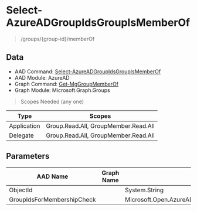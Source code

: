 # Select-AzureADGroupIdsGroupIsMemberOf

> /groups/{group-id}/memberOf

## Data

+ AAD Command: [Select-AzureADGroupIdsGroupIsMemberOf](https://docs.microsoft.com/en-us/powershell/module/AzureAD/Select-AzureADGroupIdsGroupIsMemberOf)
+ AAD Module: AzureAD
+ Graph Command: [Get-MgGroupMemberOf](https://docs.microsoft.com/en-us/powershell/module/Microsoft.Graph.Groups/Get-MgGroupMemberOf)
+ Graph Module: Microsoft.Graph.Groups

> Scopes Needed (any one)

|Type|Scopes|
|---|---|
|Application|Group.Read.All, GroupMember.Read.All|
|Delegate|Group.Read.All, GroupMember.Read.All|

## Parameters

|AAD Name|Graph Name|AAD Type|Graph Type|Infos|
|---|---|---|---|---|
|ObjectId||System.String|||
|GroupIdsForMembershipCheck||Microsoft.Open.AzureAD.Model.GroupIdsForMembershipCheck|||

